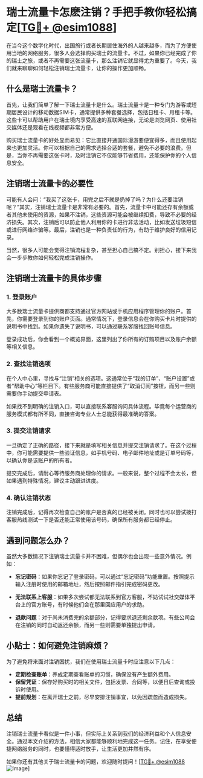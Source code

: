 # 瑞士流量卡怎麽注销？手把手教你轻松搞定[[TG💪+ @esim1088](https://t.me/s/esim1088)]

在当今这个数字化时代，出国旅行或者长期居住海外的人越来越多，而为了方便使用当地的网络服务，很多人会选择购买瑞士的流量卡。不过，如果你已经完成了你的瑞士之旅，或者不再需要这张流量卡，那么注销它就显得尤为重要了。今天，我们就来聊聊如何轻松注销瑞士流量卡，让你的操作更加顺畅。

## 什么是瑞士流量卡？

首先，让我们简单了解一下瑞士流量卡是什么。瑞士流量卡是一种专门为游客或短期居民设计的移动数据SIM卡，通常提供多种套餐选择，包括日租卡、月租卡等。这些卡可以帮助用户在瑞士境内享受高速的互联网连接，无论是浏览网页、使用社交媒体还是观看在线视频都非常方便。

购买瑞士流量卡的好处显而易见：它比直接开通国际漫游要便宜得多，而且使用起来也更加灵活。你可以根据自己的需求选择合适的套餐，避免不必要的浪费。但是，当你不再需要这张卡时，及时注销它不仅能够节省费用，还能保护你的个人信息安全。

## 注销瑞士流量卡的必要性

可能有人会问：“我买了这张卡，用完之后不就是扔掉了吗？为什么还要注销呢？”其实，注销瑞士流量卡是非常有必要的。首先，流量卡中可能还存有余额或者其他未使用的资源，如果不注销，这些资源可能会被继续扣费，导致不必要的经济损失。其次，注销后可以防止他人利用你的卡进行非法活动，比如发送垃圾短信或进行网络诈骗等。最后，注销也是一种负责任的行为，有助于维护良好的信用记录。

当然，很多人可能会觉得注销流程复杂，甚至担心自己搞不定。别担心，接下来我会一步步教你如何轻松完成注销操作。

## 注销瑞士流量卡的具体步骤

### 1. 登录账户

大多数瑞士流量卡提供商都支持通过官方网站或手机应用程序管理你的账户。首先，你需要登录到你的账户页面。通常情况下，登录信息会在你购买卡片时提供的说明书中找到。如果你遗失了说明书，可以通过联系客服找回账号信息。

登录成功后，你会看到一个概览界面，这里列出了你所有的订购项目以及账户余额等相关信息。

### 2. 查找注销选项

在个人中心里，寻找与“注销”相关的选项。这通常位于“我的订单”、“账户设置”或者“帮助中心”等栏目下。有些服务商可能直接提供了“取消订阅”按钮，而另一些则需要你手动提交申请表。

如果找不到明确的注销入口，可以直接联系客服询问具体流程。毕竟每个运营商的服务模式都有所不同，直接咨询专业人士总能获得最准确的答案。

### 3. 提交注销请求

一旦确定了正确的路径，接下来就是填写相关信息并提交注销请求了。在这个过程中，你可能需要提供一些验证信息，如手机号码、电子邮件地址或是订单号码等，以确认你是该账户的所有者。

提交完成后，请耐心等待服务商处理你的请求。一般来说，整个过程不会太长，但如果遇到特殊情况，建议主动跟进进度。

### 4. 确认注销状态

注销完成后，记得再次检查自己的账户是否真的已经被关闭。同时也可以尝试拨打客服热线测试一下是否还能正常使用该号码，确保所有服务都已经停止。

## 遇到问题怎么办？

虽然大多数情况下注销瑞士流量卡并不困难，但偶尔也会出现一些意外情况。例如：

- **忘记密码**：如果你忘记了登录密码，可以通过“忘记密码”功能重置。按照提示输入注册时使用的邮箱地址，然后按照邮件指引完成密码更改。
  
- **无法联系上客服**：如果多次尝试都无法联系到官方客服，不妨试试社交媒体平台上的官方账号，有时候他们会在那里回应用户的求助。

- **退款问题**：对于尚未消费完的余额部分，记得要求退还剩余款项。有些公司会在注销的同时自动返还余额，而另一些则需要单独提出申请。

## 小贴士：如何避免注销麻烦？

为了避免将来面对注销困扰，我们在使用瑞士流量卡时应注意以下几点：

- **定期检查账单**：养成定期查看账单的习惯，确保没有产生额外费用。
- **保留凭证**：保存好购买时的相关文件，包括发票、合同等，以便日后查询或投诉时使用。
- **提前规划**：在离开瑞士之前，尽早安排注销事宜，以免因疏忽而造成损失。

## 总结

注销瑞士流量卡看似是一件小事，但实际上关系到我们的经济利益和个人信息安全。通过本文介绍的方法，相信大家都能够顺利地完成这一任务。记住，在享受便捷网络服务的同时，也要懂得适时放手，让生活更加井然有序。

如果你还有其他关于瑞士流量卡的问题，欢迎随时提问！[[TG💪+ @esim1088](https://t.me/s/esim1088) ![Image](https://i.postimg.cc/4NQfJmqS/Snipaste-2025-05-13-00-14-12.png)]